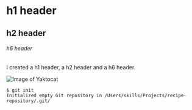 # h1 header

## h2 header

###### h6 header

I created a h1 header, a h2 header and a h6 header.

![Image of Yaktocat](https://octodex.github.com/images/yaktocat.png)

```
$ git init
Initialized empty Git repository in /Users/skills/Projects/recipe-repository/.git/
```
